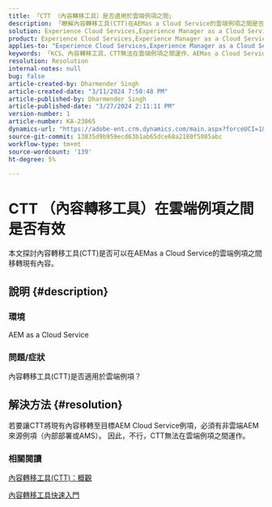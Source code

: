 ```yaml
---
title: 「CTT （內容轉移工具）是否適用於雲端例項之間」
description: 「瞭解內容轉移工具(CTT)在AEMas a Cloud Service的雲端例項之間是否有效。」
solution: Experience Cloud Services,Experience Manager as a Cloud Service
product: Experience Cloud Services,Experience Manager as a Cloud Service
applies-to: "Experience Cloud Services,Experience Manager as a Cloud Service"
keywords: 「KCS、內容轉移工具、CTT無法在雲端例項之間運作、AEMas a Cloud Service」
resolution: Resolution
internal-notes: null
bug: false
article-created-by: Dharmender Singh
article-created-date: "3/11/2024 7:50:48 PM"
article-published-by: Dharmender Singh
article-published-date: "3/27/2024 2:11:11 PM"
version-number: 1
article-number: KA-23865
dynamics-url: "https://adobe-ent.crm.dynamics.com/main.aspx?forceUCI=1&pagetype=entityrecord&etn=knowledgearticle&id=f8280fa6-e0df-ee11-904c-6045bd05e816"
source-git-commit: 13835d9b959ecd63b1ab65dce68a2180f5085abc
workflow-type: tm+mt
source-wordcount: '139'
ht-degree: 5%

---
```


# CTT （內容轉移工具）在雲端例項之間是否有效


本文探討內容轉移工具(CTT)是否可以在AEMas a Cloud Service的雲端例項之間移轉現有內容。

## 說明 {#description}


### 環境

AEM as a Cloud Service

### 問題/症狀

內容轉移工具(CTT)是否適用於雲端例項？


## 解決方法 {#resolution}


若要讓CTT將現有內容移轉至目標AEM Cloud Service例項，必須有非雲端AEM來源例項（內部部署或AMS）。 因此，不行，CTT無法在雲端例項之間運作。

### 相關閱讀

[內容轉移工具(CTT)：概觀](https://experienceleague.adobe.com/en/docs/experience-manager-cloud-service/content/migration-journey/cloud-migration/content-transfer-tool/overview-content-transfer-tool)

[內容轉移工具快速入門](https://experienceleague.adobe.com/docs/experience-manager-cloud-service/content/migration-journey/cloud-migration/content-transfer-tool/getting-started-content-transfer-tool.html?lang=en)
